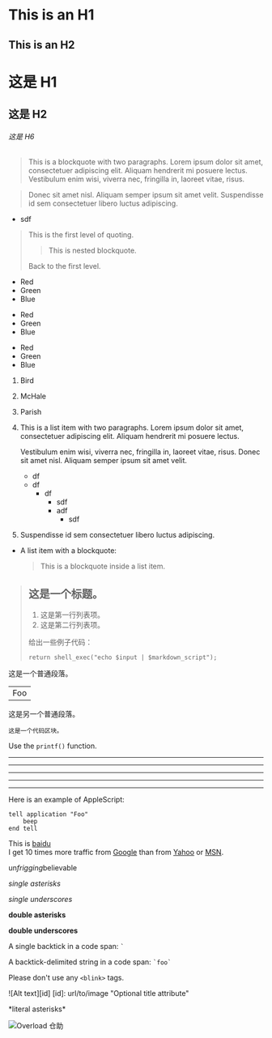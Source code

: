 This is an H1
=============

This is an H2
-------------


# 这是 H1

## 这是 H2

###### 这是 H6


> This is a blockquote with two paragraphs. Lorem ipsum dolor sit amet,
consectetuer adipiscing elit. Aliquam hendrerit mi posuere lectus.
Vestibulum enim wisi, viverra nec, fringilla in, laoreet vitae, risus.

> Donec sit amet nisl. Aliquam semper ipsum sit amet velit. Suspendisse
id sem consectetuer libero luctus adipiscing.
*   sdf



> This is the first level of quoting.
>
> > This is nested blockquote.
>
> Back to the first level.



*   Red
*   Green
*   Blue

+   Red
+   Green
+   Blue

-   Red
-   Green
-   Blue



1.  Bird
2.  McHale
3.  Parish


1.  This is a list item with two paragraphs. Lorem ipsum dolor
    sit amet, consectetuer adipiscing elit. Aliquam hendrerit
    mi posuere lectus.

    Vestibulum enim wisi, viverra nec, fringilla in, laoreet
    vitae, risus. Donec sit amet nisl. Aliquam semper ipsum
    sit amet velit.
    * df
    * df
        * df
            * sdf
            * adf
                * sdf

2.  Suspendisse id sem consectetuer libero luctus adipiscing.



*   A list item with a blockquote:

    > This is a blockquote
    > inside a list item.


> ## 这是一个标题。
> 
> 1.   这是第一行列表项。
> 2.   这是第二行列表项。
> 
> 给出一些例子代码：
> 
>     return shell_exec("echo $input | $markdown_script");


这是一个普通段落。
<table>
    <tr>
        <td>Foo</td>
    </tr>
</table>

这是另一个普通段落。


    这是一个代码区块。
>
Use the `printf()` function.


* * *

***

*****

- - -

---------------------------------------


Here is an example of AppleScript:

    tell application "Foo"
        beep
    end tell

>
This is [baidu](http://www.baidu.com/ "度娘")<br/>
I get 10 times more traffic from [Google][] than from
[Yahoo][2] or [MSN][3].

  [Google]: http://google.com/        "Google"
  [2]: http://search.yahoo.com/  "Yahoo Search"
  [3]: http://search.msn.com/    "MSN Search"
  >
  un*frigging*believable


  *single asterisks*

_single underscores_

**double asterisks**

__double underscores__


A single backtick in a code span: `` ` ``
>
A backtick-delimited string in a code span: `` `foo` ``
>
Please don't use any `<blink>` tags.

![Alt text][id]
[id]: url/to/image  "Optional title attribute"


\*literal asterisks\*



![Overload 仓助](http://img4.duitang.com/uploads/item/201508/19/20150819131018_vYPyR.thumb.224_0.png "森林贤王")